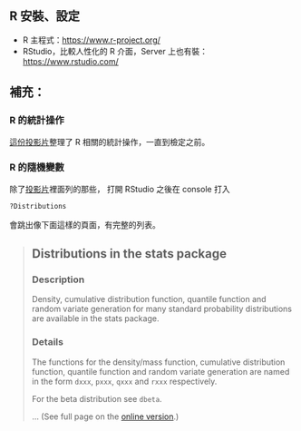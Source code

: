 ## R 安裝、設定

- R 主程式：<https://www.r-project.org/>
- RStudio，比較人性化的 R 介面，Server 上也有裝：<https://www.rstudio.com/>


## 補充：

### R 的統計操作

[這份投影片](http://blog.liang2.tw/2013-R-Statistics/ossf.html)整理了 R 相關的統計操作，一直到檢定之前。

### R 的隨機變數

除了[投影片](http://blog.liang2.tw/2013-R-Statistics/ossf.html#prob-fun-list)裡面列的那些，
打開 RStudio 之後在 console 打入

```r
?Distributions
```

會跳出像下面這樣的頁面，有完整的列表。

> ## Distributions in the stats package
>
> ### Description
> Density, cumulative distribution function, quantile function and random variate generation 
> for many standard probability distributions are available in the stats package.
>
> ### Details
> The functions for the density/mass function, cumulative distribution function, quantile function 
> and random variate generation are named in the form `dxxx`, `pxxx`, `qxxx` and `rxxx` respectively. 
> 
> For the beta distribution see `dbeta`.
>
> ... (See full page on the [online version](http://stat.ethz.ch/R-manual/R-devel/library/stats/html/Distributions.html).)